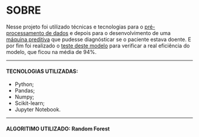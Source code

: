 # SOBRE
Nesse projeto foi utilizado técnicas e tecnologias para o [pré-processamento de dados][link_preprocessing] e depois para o desenvolvimento de uma [máquina preditiva][link_machine] que pudesse diagnósticar se o paciente estava doente.
E por fim foi realizado o [teste deste modelo][link_test_model] para verificar a real eficiência do modelo, que ficou na média de 94%.
****
#### TECNOLOGIAS UTILIZADAS:
- Python;
- Pandas;
- Numpy;
- Scikit-learn;
- Jupyter Notebook.
****
#### ALGORITIMO UTILIZADO: Random Forest

[link_preprocessing]: https://github.com/FelipNS/DataScience__Cancer/tree/main/Step1%20-%20Cleaning%20%26%20Treatment

[link_machine]: https://github.com/FelipNS/DataScience__Cancer/tree/main/Step2%20-%20Machine%20Learning%20Model

[link_test_model]: https://github.com/FelipNS/DataScience__Cancer/tree/main/Step3%20-%20Test%20Model
